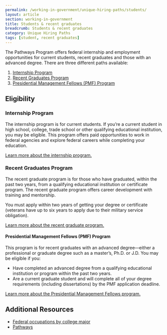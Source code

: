 ```yaml
---
permalink: /working-in-government/unique-hiring-paths/students/
layout: article
section: working-in-government
title: Students & recent graduates
breadcrumb: Students & recent graduates
category: Unique Hiring Paths
tags: [student, recent graduates]
---
```


The Pathways Program offers federal internship and employment opportunities for current students, recent graduates and those with an advanced degree.  There are three different paths available:

1. [Internship Program](https://www.opm.gov/policy-data-oversight/hiring-authorities/students-recent-graduates/#intern)
2. [Recent Graduates Program](https://www.opm.gov/policy-data-oversight/hiring-authorities/students-recent-graduates/#graduates)
3. [Presidential Management Fellows (PMF) Program](https://www.opm.gov/policy-data-oversight/hiring-authorities/students-recent-graduates/#pmf)

## Eligibility

### Internship Program

The internship program is for current students. If you’re a current student in high school, college, trade school or other qualifying educational institution, you may be eligible. This program offers paid opportunities to work in federal agencies and explore federal careers while completing your education.

[Learn more about the internship program.](https://www.opm.gov/policy-data-oversight/hiring-authorities/students-recent-graduates/#url=Program-Fact-Sheets)

### Recent Graduates Program

The recent graduate program is for those who have graduated, within the past two years, from a qualifying educational institution or certificate program. The recent graduate program offers career development with training and mentorship. 

You must apply within two years of getting your degree or certificate (veterans have up to six years to apply due to their military service obligation).

[Learn more about the recent graduate program.](https://www.opm.gov/policy-data-oversight/hiring-authorities/students-recent-graduates/#url=Program-Fact-Sheets)

#### Presidential Management Fellows (PMF) Program

This program is for recent graduates with an advanced degree—either a professional or graduate degree such as a master’s, Ph.D. or J.D. You may be eligible if you:

* Have completed an advanced degree from a qualifying educational institution or program within the past two years.
* Are a current graduate student and will complete all of your degree requirements (including dissertations) by the PMF application deadline.

[Learn more about the Presidential Management Fellows program.](https://www.pmf.gov/)


## Additional Resources

* [Federal occupations by college major](federal-occupations-by-college-major/)
* [Pathways](https://www.usajobs.gov/StudentsAndGrads "usajobs.gov")
